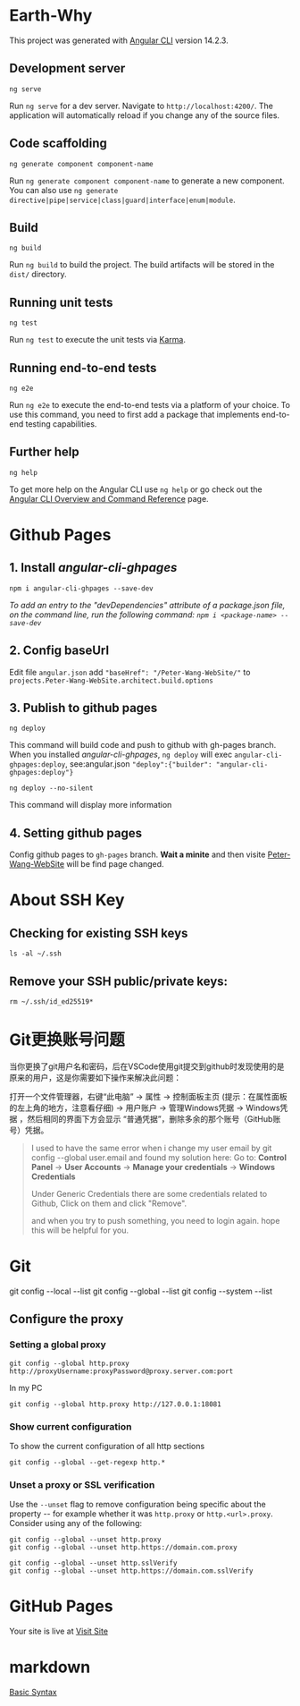 # Earth-Why

This project was generated with [Angular CLI](https://github.com/angular/angular-cli) version 14.2.3.

## Development server

    ng serve
Run `ng serve` for a dev server. Navigate to `http://localhost:4200/`. The application will automatically reload if you change any of the source files.

## Code scaffolding

    ng generate component component-name
Run `ng generate component component-name` to generate a new component. You can also use `ng generate directive|pipe|service|class|guard|interface|enum|module`.

## Build

    ng build
Run `ng build` to build the project. The build artifacts will be stored in the `dist/` directory.

## Running unit tests

    ng test
Run `ng test` to execute the unit tests via [Karma](https://karma-runner.github.io).

## Running end-to-end tests

    ng e2e
Run `ng e2e` to execute the end-to-end tests via a platform of your choice. To use this command, you need to first add a package that implements end-to-end testing capabilities.

## Further help

    ng help
To get more help on the Angular CLI use `ng help` or go check out the [Angular CLI Overview and Command Reference](https://angular.io/cli) page.

# Github Pages

## 1. Install *angular-cli-ghpages*
    npm i angular-cli-ghpages --save-dev

 *To add an entry to the "devDependencies" attribute of a package.json file, on the command line, run the following command:
```npm i <package-name> --save-dev```*


## 2. Config baseUrl

Edit file `angular.json` add `"baseHref": "/Peter-Wang-WebSite/"` to `projects.Peter-Wang-WebSite.architect.build.options`

## 3. Publish to github pages

    ng deploy

 This command will build code and push to github with gh-pages branch. When you installed *angular-cli-ghpages*, `ng deploy` will exec `angular-cli-ghpages:deploy`, see:angular.json `"deploy":{"builder": "angular-cli-ghpages:deploy"}`

    ng deploy --no-silent
 This command will display more information

## 4. Setting github pages

Config github pages to `gh-pages` branch. 
**Wait a minite** and then visite [Peter-Wang-WebSite](https://solarisy.github.io/Peter-Wang-WebSite) will be find page changed.


# About SSH Key

## Checking for existing SSH keys

    ls -al ~/.ssh
## Remove your SSH public/private keys:

    rm ~/.ssh/id_ed25519*

# Git更换账号问题

当你更换了git用户名和密码，后在VSCode使用git提交到github时发现使用的是原来的用户，这是你需要如下操作来解决此问题：

打开一个文件管理器，右键“此电脑” -> 属性 -> 控制面板主页 (提示：在属性面板的左上角的地方，注意看仔细) -> 用户账户 -> 管理Windows凭据 -> Windows凭据 ，然后相同的界面下方会显示 “普通凭据”，删除多余的那个账号（GitHub账号）凭据。



> I used to have the same error when i change my user email by git config --global user.email and found my solution here: Go to: **Control Panel** -> **User Accounts** -> **Manage your credentials** -> **Windows Credentials**
> 
> Under Generic Credentials there are some credentials related to Github, Click on them and click "Remove".
> 
> and when you try to push something, you need to login again. hope this will be helpful for you.

# Git

git config --local --list
git config --global --list
git config --system --list

## Configure the proxy

### Setting a global proxy

    git config --global http.proxy http://proxyUsername:proxyPassword@proxy.server.com:port

In my PC

    git config --global http.proxy http://127.0.0.1:18081
   
### Show current configuration

To show the current configuration of all http sections

    git config --global --get-regexp http.*

### Unset a proxy or SSL verification

Use the `--unset` flag to remove configuration being specific about the property -- for example whether it was `http.proxy` or `http.<url>.proxy`. Consider using any of the following:

    git config --global --unset http.proxy
    git config --global --unset http.https://domain.com.proxy

    git config --global --unset http.sslVerify
    git config --global --unset http.https://domain.com.sslVerify

# GitHub Pages

Your site is live at [Visit Site](https://peter-is-be.github.io/earth-why/)


# markdown

[Basic Syntax](https://www.markdownguide.org/basic-syntax/)